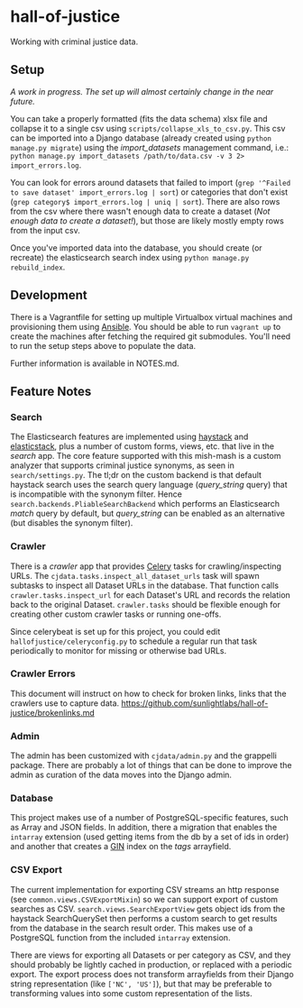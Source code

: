 # hall-of-justice

Working with criminal justice data.

## Setup

*A work in progress. The set up will almost certainly change in the near future.*

You can take a properly formatted (fits the data schema) xlsx file and collapse it to a single csv using `scripts/collapse_xls_to_csv.py`. This csv can be imported into a Django database (already created using `python manage.py migrate`) using the *import_datasets* management command, i.e.: `python manage.py import_datasets /path/to/data.csv -v 3 2> import_errors.log`.

You can look for errors around datasets that failed to import (`grep '^Failed to save dataset' import_errors.log | sort`) or categories that don't exist (`grep category$ import_errors.log | uniq | sort`). There are also  rows from the csv where there wasn't enough data to create a dataset (*Not enough data to create a dataset!*), but those are likely mostly empty rows from the input csv.

Once you've imported data into the database, you should create (or recreate) the elasticsearch search index using `python manage.py rebuild_index`.

## Development

There is a Vagrantfile for setting up multiple Virtualbox virtual machines and provisioning them using [Ansible](http://docs.ansible.com). You should be able to run `vagrant up` to create the machines after fetching the required git submodules. You'll need to run the setup steps above to populate the data.

Further information is available in NOTES.md.

## Feature Notes

### Search

The Elasticsearch features are implemented using [haystack](http://django-haystack.readthedocs.org/en/v2.4.0/) and [elasticstack](https://github.com/bennylope/elasticstack), plus a number of custom forms, views, etc. that live in the *search* app. The core feature supported with this mish-mash is a custom analyzer that supports criminal justice synonyms, as seen in `search/settings.py`. The tl;dr on the custom backend is that default haystack search uses the search query language (*query_string* query) that is incompatible with the synonym filter. Hence `search.backends.PliableSearchBackend` which performs an Elasticsearch *match* query by default, but *query_string* can be enabled as an alternative (but disables the synonym filter).

### Crawler

There is a *crawler* app that provides [Celery](http://docs.celeryproject.org/en/latest/index.html) tasks for crawling/inspecting URLs. The `cjdata.tasks.inspect_all_dataset_urls` task will spawn subtasks to inspect all Dataset URLs in the database. That function calls `crawler.tasks.inspect_url` for each Dataset's URL and records the relation back to the original Dataset. `crawler.tasks` should be flexible enough for creating other custom crawler tasks or running one-offs.

Since celerybeat is set up for this project, you could edit `hallofjustice/celeryconfig.py` to schedule a regular run that task periodically to monitor for missing or otherwise bad URLs.

### Crawler Errors

This document will instruct on how to check for broken links, links that the crawlers use to capture data.
https://github.com/sunlightlabs/hall-of-justice/brokenlinks.md


### Admin

The admin has been customized with `cjdata/admin.py` and the grappelli package. There are probably a lot of things that can be done to improve the admin as curation of the data moves into the Django admin.

### Database

This project makes use of a number of PostgreSQL-specific features, such as Array and JSON fields. In addition, there a migration that enables the `intarray` extension (used getting items from the db by a set of ids in order) and another that creates a [GIN](http://www.postgresql.org/docs/9.4/interactive/gin.html) index on the *tags* arrayfield.

### CSV Export

The current implementation for exporting CSV streams an http response (see `common.views.CSVExportMixin`) so we can support export of custom searches as CSV. `search.views.SearchExportView` gets object ids from the haystack SearchQuerySet then performs a custom search to get results from the database in the search result order. This makes use of a PostgreSQL function from the included `intarray` extension.

There are views for exporting all Datasets or per category as CSV, and they should probably be lightly cached in production, or replaced with a periodic export. The export process does not transform arrayfields from their Django string representation (like `['NC', 'US']`), but that may be preferable to transforming values into some custom representation of the lists.
